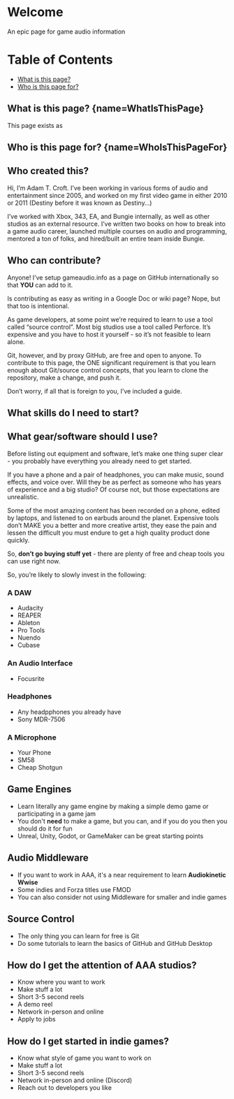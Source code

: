 # Welcome
An epic page for game audio information

# Table of Contents
* [What is this page?](#WhatIsThisPage)
* [Who is this page for?](#WhoIsThisPageFor)

<a id="WhatIsThisPage"></a>
## What is this page? [](#){name=WhatIsThisPage}
This page exists as 

<a id="WhoIsThisPageFor"></a>
## Who is this page for? [](#){name=WhoIsThisPageFor}

## Who created this?
Hi, I’m Adam T. Croft.  I’ve been working in various forms of audio and entertainment since 2005, and worked on my first video game in either 2010 or 2011 (Destiny before it was known as Destiny…)

I’ve worked with Xbox, 343, EA, and Bungie internally, as well as other studios as an external resource.  I’ve written two books on how to break into a game audio career, launched multiple courses on audio and programming, mentored a ton of folks, and hired/built an entire team inside Bungie.

## Who can contribute?
Anyone!  I’ve setup gameaudio.info as a page on GitHub internationally so that **YOU** can add to it.

Is contributing as easy as writing in a Google Doc or wiki page?  Nope, but that too is intentional.

As game developers, at some point we’re required to learn to use a tool called “source control”.  Most big studios use a tool called Perforce.  It’s expensive and you have to host it yourself - so it’s not feasible to learn alone.

Git, however, and by proxy GitHub, are free and open to anyone.  To contribute to this page, the ONE significant requirement is that you learn enough about Git/source control concepts, that you learn to clone the repository, make a change, and push it.

Don’t worry, if all that is foreign to you, I’ve included a guide.

## What skills do I need to start?

## What gear/software should I use?
Before listing out equipment and software, let’s make one thing super clear - you probably have everything you already need to get started.

If you have a phone and a pair of headphones, you can make music, sound effects, and voice over.  Will they be as perfect as someone who has years of experience and a big studio?  Of course not, but those expectations are unrealistic.

Some of the most amazing content has been recorded on a phone, edited by laptops, and listened to on earbuds around the planet.  Expensive tools don’t MAKE you a better and more creative artist, they ease the pain and lessen the difficult you must endure to get a high quality product done quickly.

So, **don’t go buying stuff yet** - there are plenty of free and cheap tools you can use right now.

So, you’re likely to slowly invest in the following:

### A DAW
* Audacity
* REAPER
* Ableton
* Pro Tools
* Nuendo
* Cubase

### An Audio Interface
* Focusrite

### Headphones
* Any headpphones you already have
* Sony MDR-7506

### A Microphone
* Your Phone
* SM58
* Cheap Shotgun

## Game Engines
* Learn literally any game engine by making a simple demo game or participating 
  in a game jam
* You don't **need** to make a game, but you can, and if you do you then you 
  should do it for fun
* Unreal, Unity, Godot, or GameMaker can be great starting points

## Audio Middleware
* If you want to work in AAA, it's a near requirement to learn **Audiokinetic 
  Wwise**
* Some indies and Forza titles use FMOD
* You can also consider not using Middleware for smaller and indie games

## Source Control
* The only thing you can learn for free is Git
* Do some tutorials to learn the basics of GitHub and GitHub Desktop

## How do I get the attention of AAA studios?
* Know where you want to work
* Make stuff a lot
* Short 3-5 second reels
* A demo reel
* Network in-person and online
* Apply to jobs

## How do I get started in indie games?
* Know what style of game you want to work on
* Make stuff a lot
* Short 3-5 second reels
* Network in-person and online (Discord)
* Reach out to developers you like
